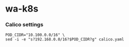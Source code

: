 # wa-k8s

### Calico settings
```
POD_CIDR="10.100.0.0/16" \
sed -i -e "s?192.168.0.0/16?$POD_CIDR?g" calico.yaml
```